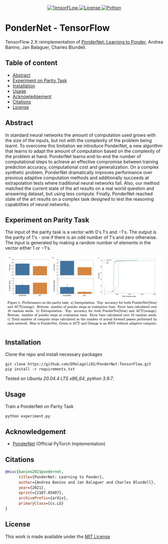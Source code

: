 <div align="center">

  <a href="https://www.tensorflow.org">![TensorFLow](https://img.shields.io/badge/TensorFlow-2.X-orange?style=for-the-badge) 
  <a href="https://github.com/EMalagoli92/PonderNet-TensorFlow/blob/main/LICENSE">![License](https://img.shields.io/github/license/EMalagoli92/PonderNet-TensorFlow?style=for-the-badge) 
  <a href="https://www.python.org">![Python](https://img.shields.io/badge/python-%3E%3D%203.9-blue?style=for-the-badge)</a>  
  
</div>

# PonderNet - TensorFlow

TensorFlow 2.X reimplementation of [PonderNet: Learning to Ponder](https://arxiv.org/abs/2107.05407), Andrea Banino, Jan Balaguer, Charles Blundell.

## Table of content
- [Abstract](#abstract)
- [Experiment on Parity Task](#paritytask)    
- [Installation](#installation)
- [Usage](#usage)    
- [Acknowledgement](#acknowledgement)    
- [Citations](#citations)
- [License](#license)    
    
<div id="abstract"/>

## Abstract
In standard neural networks the amount of computation used grows with the size of the inputs, but not with the complexity of the problem being learnt. To overcome this limitation we introduce PonderNet, a new algorithm that learns to adapt the amount of computation based on the complexity of the problem at hand. PonderNet learns end-to-end the number of computational steps to achieve an effective compromise between training prediction accuracy, computational cost and generalization. On a complex synthetic problem, PonderNet dramatically improves performance over previous adaptive computation methods and additionally succeeds at extrapolation tests where traditional neural networks fail. Also, our method matched the current state of the art results on a real world question and answering dataset, but using less compute. Finally, PonderNet reached state of the art results on a complex task designed to test the reasoning capabilities of neural networks.

<div id="paritytask"/>
    
## Experiment  on Parity Task
The input of the parity task is a vector with 0's 1's and −1's. The output is the parity of 1's - one if there is an odd number of 1's and zero otherwise. The input is generated by making a random number of elements in the vector either 1 or −1's.

![Parity Task](https://raw.githubusercontent.com/EMalagoli92/PonderNet-TensorFlow/main/assets/images/parity_task.png)    
    
    
<div id="installation"/>
    
## Installation
Clone the repo and install necessary packages 
```
git clone https://github.com/EMalagoli92/PonderNet-TensorFlow.git
pip install -r requirements.txt
```
Tested on *Ubuntu 20.04.4 LTS x86_64*, *python 3.9.7*.    
    
<div id="usage"/>
    
## Usage
Train a PonderNet on Parity Task
```
python experiment.py    
```
  



<div id="acknowledgement"/>

## Acknowledgement
- [PonderNet](https://nn.labml.ai/adaptive_computation/ponder_net/index.html) (Official PyTorch Implementation)
    

<div id="citations"/>
    
## Citations
```bibtex
@misc{banino2021pondernet,
      title={PonderNet: Learning to Ponder}, 
      author={Andrea Banino and Jan Balaguer and Charles Blundell},
      year={2021},
      eprint={2107.05407},
      archivePrefix={arXiv},
      primaryClass={cs.LG}
}
```


<div id="license"/>

## License
This work is made available under the [MIT License](https://github.com/EMalagoli92/PonderNet-TensorFlow/blob/main/LICENSE)
